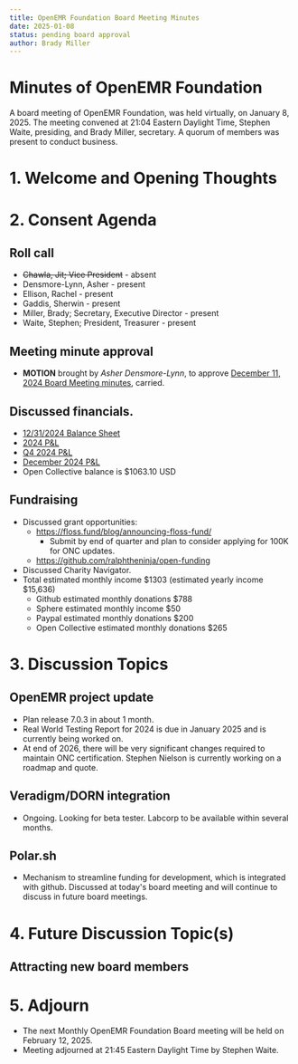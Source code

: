 ```yaml
---
title: OpenEMR Foundation Board Meeting Minutes
date: 2025-01-08
status: pending board approval
author: Brady Miller
---
```


# Minutes of OpenEMR Foundation

A board meeting of OpenEMR Foundation, was held virtually, on January 8, 2025. The meeting convened at 21:04 Eastern Daylight Time, Stephen Waite, presiding, and Brady Miller, secretary. A quorum of members was present to conduct business.

# 1. Welcome and Opening Thoughts

# 2. Consent Agenda
## Roll call
  - ~~Chawla, Jit; Vice President~~ - absent
  - Densmore-Lynn, Asher - present
  - Ellison, Rachel - present
  - Gaddis, Sherwin - present
  - Miller, Brady; Secretary, Executive Director - present
  - Waite, Stephen; President, Treasurer - present

## Meeting minute approval
  - **MOTION** brought by _Asher Densmore-Lynn_, to approve [December 11, 2024 Board Meeting minutes](https://github.com/openemr/foundation-minutes/blob/master/2024-12-11-Board.md), carried.

## Discussed financials.
   - [12/31/2024 Balance Sheet](https://community.open-emr.org/uploads/short-url/muQ9xURLdEg4DRu6JTf2VVOJCTq.pdf)
   - [2024 P&L](https://community.open-emr.org/uploads/short-url/9tO4pqfcwzgpjkt0kwTV7aV0auq.pdf)
   - [Q4 2024 P&L](https://community.open-emr.org/uploads/short-url/kOLQiNhOGLi2s4Cv6Qe01JeAzfl.pdf)
   - [December 2024 P&L](https://community.open-emr.org/uploads/short-url/5VgJ6fgKiXpCwKSMuUedSBPc2El.pdf)
  - Open Collective balance is $1063.10 USD

## Fundraising
  - Discussed grant opportunities:
    - https://floss.fund/blog/announcing-floss-fund/
      - Submit by end of quarter and plan to consider applying for 100K for ONC updates.
    - https://github.com/ralphtheninja/open-funding
  - Discussed Charity Navigator.
  - Total estimated monthly income $1303 (estimated yearly income $15,636)
    - Github estimated monthly donations $788
    - Sphere estimated monthly income $50
    - Paypal estimated monthly donations $200
    - Open Collective estimated monthly donations $265

# 3. Discussion Topics

## OpenEMR project update
  - Plan release 7.0.3 in about 1 month.
  - Real World Testing Report for 2024 is due in January 2025 and is currently being worked on.
  - At end of 2026, there will be very significant changes required to maintain ONC certification. Stephen Nielson is currently working on a roadmap and quote.

## Veradigm/DORN integration
  - Ongoing. Looking for beta tester. Labcorp to be available within several months.

## Polar.sh
  - Mechanism to streamline funding for development, which is integrated with github. Discussed at today's board meeting and will continue to discuss in future board meetings.

# 4. Future Discussion Topic(s)

## Attracting new board members

# 5. Adjourn
  - The next Monthly OpenEMR Foundation Board meeting will be held on February 12, 2025.
  - Meeting adjourned at 21:45 Eastern Daylight Time by Stephen Waite.
